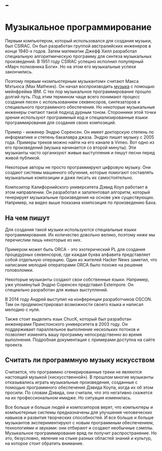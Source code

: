 # -
<h1>Музыкальное программирование</h1>
<p>Первым компьютером, который использовался для создания музыки, был CSIRAC. Он был разработан группой австралийских инженеров в конце 1940-х годов. Затем математик Джефф Хилл разработал специальную алгоритмическую программу для синтеза музыкальных произведений. В 1951 году CSIRAC успешно исполнил популярный «Марч полковника Боги». Но на этом его музыкальные успехи закончились.</p>
<p>Поэтому первым «компьютерным музыкантом» считают Макса Мэтьюса (Max Mathews). Он начал воспроизводить <a href="https://youix.com/" title="Музыкальное программирование">музыка</a> с помощью мейнфрейма IBM. С тех пор музыкальное программирование прошло долгий путь. Под этим термином чаще всего понимают процесс создания песен с использованием секвенсоров, синтезаторов и специального программного обеспечения. Но некоторые музыкальные инженеры считают такой подход дурным тоном. Сторонники этой точки зрения используют программный код и специализированные языки программирования для создания своих композиций.</p>
<p>Пример - инженер Эндрю Соренсен. Он имеет докторскую степень по информатике и степень бакалавра джаза. Эндрю пишет музыку с 2005 года. Примеры треков можно найти на его канале в Vimeo. Вот одно из его произведений (музыка начинается со второй минуты). Эти музыканты часто организуют живые выступления и пишут песни перед живой публикой. </p>
<p>Некоторые авторы не просто программируют цифровую музыку. Они создают системы машинного обучения, которые помогают составлять музыкальные композиции и даже писать их самостоятельно.</p>
<p>Композитор Калифорнийского университета Дэвид Коуп работает в этом направлении. Он разработал и запатентовал алгоритм, который генерирует музыкальные произведения на основе уже существующих. Например, на видео выше показана композиция по произведению Баха.</p>
<h2>На чем пишут </h2>
<p>Для создания такой музыки используются специальные языки программирования. Их количество довольно велико, поэтому ниже мы перечислим лишь некоторые из них.</p>
<p>Примером может быть ORCA - это эзотерический PL для создания процедурных секвенсоров, где каждая буква алфавита представляет собой отдельную операцию. Один из жителей Hacker News заметил, что написание мелодий операторами ORCA было похоже на решение головоломки.</p>
<p>Некоторые музыканты создают свои собственные языки. Например, уже упомянутый Эндрю Соренсен представил Extempore. Он специально разработан для живых выступлений.</p>
<p>В 2014 году Андрей выступил на конференции разработчиков OSCON. Там он продемонстрировал возможности своего языка и написал мелодию с нуля.</p>
<p>Также стоит выделить язык ChucK, который был разработан инженерами Принстонского университета в 2003 году. Он поддерживает параллельное выполнение нескольких потоков и позволяет изменять вашу программу непосредственно во время выполнения. Подробная документация с примерами доступна на сайте проекта.</p>
<h2>Считать ли программную музыку искусством</h2>
<p>Считается, что программно сгенерированные треки не являются настоящей музыкой («искусственной»). В прошлом многие музыканты отказывались играть музыкальные произведения, созданные с помощью программного обеспечения Дэвида Коупа, когда их об этом просили. По словам Дэвида, они считали, что это негативно скажется на их профессиональном имидже. Но ситуация изменилась.</p>
<p>Все больше и больше людей и композиторов верят, что компьютеры и компьютерные системы предназначены для улучшения человеческих навыков и развития творческих способностей. И все больше и больше музыкантов экспериментируют с новым программным обеспечением, технологиями и звуками: они отбирают и создают необычные сэмплы. Музыкальное программирование вряд ли получит распространение. Но это, безусловно, явление на стыке разных областей знаний и культур, на которое стоит обратить внимание.</p>

